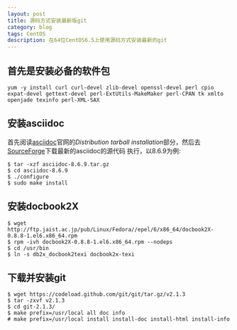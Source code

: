 ```yaml
---
layout: post
title: 源码方式安装最新版git
category: blog
tags: CentOS
description: 在64位CentOS6.5上使用源码方式安装最新的git
---
```


## 首先是安装必备的软件包
```
yum -y install curl curl-devel zlib-devel openssl-devel perl cpio expat-devel gettext-devel perl-ExtUtils-MakeMaker perl-CPAN tk xmlto openjade texinfo perl-XML-SAX
```


## 安装asciidoc

首先阅读[asciidoc][0]官网的*Distribution tarball installation*部分，然后去[SourceForge][1]下载最新的asciidoc的源代码
执行，以8.6.9为例:

```
$ tar -xzf asciidoc-8.6.9.tar.gz
$ cd asciidoc-8.6.9
$ ./configure
$ sudo make install		
```

## 安装docbook2X
```
$ wget http://ftp.jaist.ac.jp/pub/Linux/Fedora//epel/6/x86_64/docbook2X-0.8.8-1.el6.x86_64.rpm
$ rpm -ivh docbook2X-0.8.8-1.el6.x86_64.rpm --nodeps
$ cd /usr/bin
$ ln -s db2x_docbook2texi docbook2x-texi
```
## 下载并安装git
```   
$ wget https://codeload.github.com/git/git/tar.gz/v2.1.3
$ tar -zxvf v2.1.3
$ cd git-2.1.3/
$ make prefix=/usr/local all doc info
# make prefix=/usr/local install install-doc install-html install-info
```
   











[0]: http://www.methods.co.nz/asciidoc/INSTALL.html "asciidoc"
[1]: http://sourceforge.net/projects/asciidoc/ "SourceForge"

